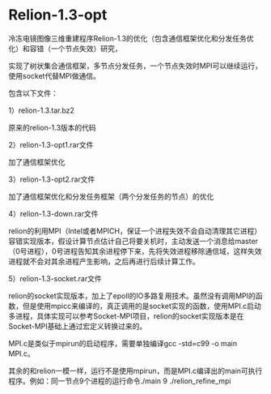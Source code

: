 # Relion-1.3-opt
冷冻电镜图像三维重建程序Relion-1.3的优化（包含通信框架优化和分发任务优化）和容错（一个节点失效）研究，

实现了树状集合通信框架，多节点分发任务，一个节点失效时MPI可以继续运行，使用socket代替MPI做通信。

包含以下文件：

1）relion-1.3.tar.bz2

  原来的relion-1.3版本的代码
  
2）relion-1.3-opt1.rar文件

  加了通信框架优化
  
3）relion-1.3-opt2.rar文件

  加了通信框架优化和分发任务框架（两个分发任务的节点）的优化
  
4）relion-1.3-down.rar文件

  relion的利用MPI（Intel或者MPICH，保证一个进程失效不会自动清理其它进程）容错实现版本，假设计算节点估计自己将要关机时，主动发送一个消息给master（0号进程），0号进程告知其余进程停下来，先将失效进程移除通信域，这样失效进程就不会对其余进程产生影响，之后再进行后续计算工作。
	
5）relion-1.3-socket.rar文件

  relion的socket实现版本，加上了epoll的IO多路复用技术。虽然没有调用MPI的函数，但是使用mpicc来编译的，真正调用的是socket实现的函数，使用MPI.c启动多进程，具体实现可以参考Socket-MPI项目，relion的socket实现版本是在Socket-MPI基础上通过宏定义转换过来的。
  
  MPI.c是类似于mpirun的启动程序，需要单独编译gcc -std=c99 -o main MPI.c。
  
  其余的和relion一模一样，运行不是使用mpirun，而是MPI.c编译出的main可执行程序。例如：同一节点9个进程的运行命令./main 9 ./relion_refine_mpi 
